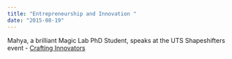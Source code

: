 ```yaml
---
title: "Entrepreneurship and Innovation "
date: "2015-08-19"
---
```

Mahya, a brilliant Magic Lab PhD Student, speaks at the UTS Shapeshifters event - [Crafting Innovators](http://newsroom.uts.edu.au/events/2015/08/utspeaks-shapeshifters-crafting-innovators)